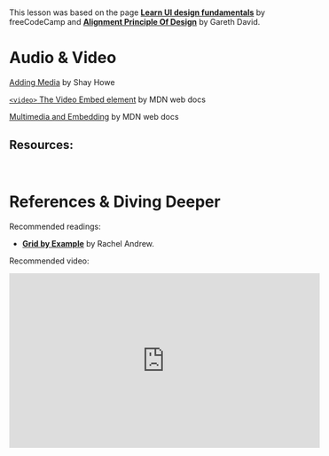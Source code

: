 #

This lesson was based on the page **[Learn UI design fundamentals](https://www.freecodecamp.org/news/learn-ui-design-fundamentals-with-this-free-one-hour-course/)** by freeCodeCamp and  **[Alignment Principle Of Design](https://254-online.com/alignment-principle-design/)** by Gareth David.



# Audio & Video

[Adding Media](https://learn.shayhowe.com/html-css/adding-media/#adding-video) by Shay Howe

[`<video>` The Video Embed element](https://developer.mozilla.org/en-US/docs/Web/HTML/Element/video) by MDN web docs

[Multimedia and Embedding](https://developer.mozilla.org/en-US/docs/Learn/HTML/Multimedia_and_embedding) by MDN web docs





## Resources:







<br>



# References & Diving Deeper

Recommended readings:



 -   **[Grid by Example](https://gridbyexample.com/examples/)** by Rachel Andrew.



 Recommended video:

<iframe width="560" height="315" src="https://www.youtube.com/embed/2QYpkrX2N48" frameborder="0" allow="accelerometer; autoplay; encrypted-media; gyroscope; picture-in-picture" allowfullscreen></iframe>

<br>